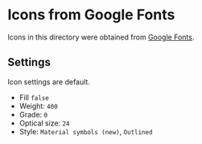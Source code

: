 # Icons from Google Fonts
Icons in this directory were obtained from [Google Fonts](https://fonts.google.com/icons).

## Settings
Icon settings are default.

- Fill `false`
- Weight: `400`
- Grade: `0`
- Optical size: `24`
- Style: `Material symbols (new)`, `Outlined`